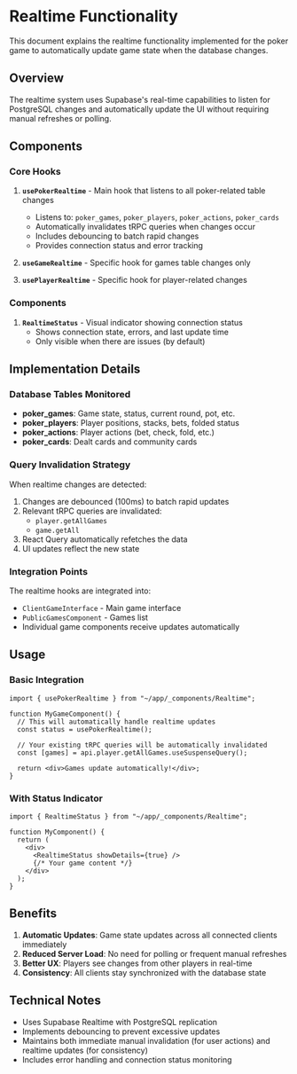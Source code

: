 # Realtime Functionality

This document explains the realtime functionality implemented for the poker game to automatically update game state when the database changes.

## Overview

The realtime system uses Supabase's real-time capabilities to listen for PostgreSQL changes and automatically update the UI without requiring manual refreshes or polling.

## Components

### Core Hooks

1. **`usePokerRealtime`** - Main hook that listens to all poker-related table changes
   - Listens to: `poker_games`, `poker_players`, `poker_actions`, `poker_cards`
   - Automatically invalidates tRPC queries when changes occur
   - Includes debouncing to batch rapid changes
   - Provides connection status and error tracking

2. **`useGameRealtime`** - Specific hook for games table changes only
3. **`usePlayerRealtime`** - Specific hook for player-related changes

### Components

1. **`RealtimeStatus`** - Visual indicator showing connection status
   - Shows connection state, errors, and last update time
   - Only visible when there are issues (by default)

## Implementation Details

### Database Tables Monitored

- **poker_games**: Game state, status, current round, pot, etc.
- **poker_players**: Player positions, stacks, bets, folded status
- **poker_actions**: Player actions (bet, check, fold, etc.)
- **poker_cards**: Dealt cards and community cards

### Query Invalidation Strategy

When realtime changes are detected:
1. Changes are debounced (100ms) to batch rapid updates
2. Relevant tRPC queries are invalidated:
   - `player.getAllGames`
   - `game.getAll`
3. React Query automatically refetches the data
4. UI updates reflect the new state

### Integration Points

The realtime hooks are integrated into:
- `ClientGameInterface` - Main game interface
- `PublicGamesComponent` - Games list
- Individual game components receive updates automatically

## Usage

### Basic Integration

```tsx
import { usePokerRealtime } from "~/app/_components/Realtime";

function MyGameComponent() {
  // This will automatically handle realtime updates
  const status = usePokerRealtime();
  
  // Your existing tRPC queries will be automatically invalidated
  const [games] = api.player.getAllGames.useSuspenseQuery();
  
  return <div>Games update automatically!</div>;
}
```

### With Status Indicator

```tsx
import { RealtimeStatus } from "~/app/_components/Realtime";

function MyComponent() {
  return (
    <div>
      <RealtimeStatus showDetails={true} />
      {/* Your game content */}
    </div>
  );
}
```

## Benefits

1. **Automatic Updates**: Game state updates across all connected clients immediately
2. **Reduced Server Load**: No need for polling or frequent manual refreshes
3. **Better UX**: Players see changes from other players in real-time
4. **Consistency**: All clients stay synchronized with the database state

## Technical Notes

- Uses Supabase Realtime with PostgreSQL replication
- Implements debouncing to prevent excessive updates
- Maintains both immediate manual invalidation (for user actions) and realtime updates (for consistency)
- Includes error handling and connection status monitoring